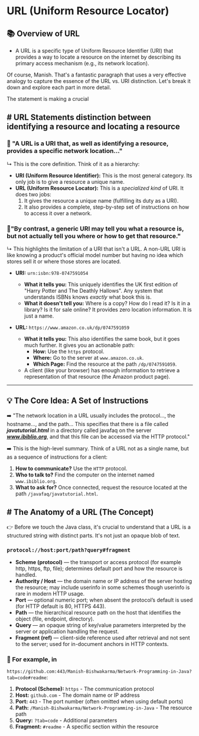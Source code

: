 # URL (Uniform Resource Locator)

## 📚 Overview of URL 
* A URL is a specific type of Uniform Resource Identifier (URI) that provides a way to locate a resource on the internet by describing its primary access mechanism (e.g., its network location).

Of course, Manish. That's a fantastic paragraph that uses a very effective analogy to capture the essence of the URL vs. URI distinction. Let's break it down and explore each part in more detail.

The statement is making a crucial 

## \# URL Statements distinction between **identifying** a resource and **locating** a resource

### 🔸 "A URL is a URI that, as well as identifying a resource, provides a specific network location..."
↳ This is the core definition. Think of it as a hierarchy:

*   **URI (Uniform Resource Identifier):** This is the most general category. Its only job is to give a resource a unique name.
*   **URL (Uniform Resource Locator):** This is a *specialized kind* of URI. It does two jobs:
    1.  It gives the resource a unique name (fulfilling its duty as a URI).
    2.  It also provides a complete, step-by-step set of instructions on how to access it over a network.

### 🔸"By contrast, a generic URI may tell you what a resource is, but not actually tell you where or how to get that resource."
↳ This highlights the limitation of a URI that isn't a URL. A non-URL URI is like knowing a product's official model number but having no idea which stores sell it or where those stores are located.

*   **URI:** `urn:isbn:978-0747591054`
    *   **What it tells you:** This uniquely identifies the UK first edition of "Harry Potter and The Deathly Hallows". Any system that understands ISBNs knows *exactly* what book this is.
    *   **What it doesn't tell you:** Where is a copy? How do I read it? Is it in a library? Is it for sale online? It provides zero location information. It is just a name.

*   **URL:** `https://www.amazon.co.uk/dp/0747591059`
    *   **What it tells you:** This also identifies the same book, but it goes much further. It gives you an actionable path:
        *   **How:** Use the `https` protocol.
        *   **Where:** Go to the server at `www.amazon.co.uk`.
        *   **Which Page:** Find the resource at the path `/dp/0747591059`.
    *   A client (like your browser) has enough information to retrieve a representation of that resource (the Amazon product page).


---

## 💡 The Core Idea: A Set of Instructions

➡️ "The network location in a URL usually includes the protocol..., the hostname..., and the path... This specifies that there is a file called ***javatutorial.html*** in a directory called javafaq on the server ***www.ibiblio.org***, and that this file can be accessed via the HTTP protocol."

➡️ This is the high-level summary. Think of a URL not as a single name, but as a sequence of instructions for a client:

1.  **How to communicate?** Use the `HTTP` protocol.
2.  **Who to talk to?** Find the computer on the internet named `www.ibiblio.org`.
3.  **What to ask for?** Once connected, request the resource located at the path `/javafaq/javatutorial.html`.


## \# The Anatomy of a URL (The Concept)
👉 Before we touch the Java class, it's crucial to understand that a URL is a structured string with distinct parts. It's not just an opaque blob of text.

### ```protocol://host:port/path?query#fragment```

- **Scheme (protocol)** — the transport or access protocol (for example http, https, ftp, file); determines default port and how the resource is handled.  
- **Authority / Host** — the domain name or IP address of the server hosting the resource; may include userinfo in some schemes though userinfo is rare in modern HTTP usage.  
- **Port** — optional numeric port; when absent the protocol’s default is used (for HTTP default is 80, HTTPS 443).  
- **Path** — the hierarchical resource path on the host that identifies the object (file, endpoint, directory).  
- **Query** — an opaque string of key/value parameters interpreted by the server or application handling the request.  
- **Fragment (ref)** — client-side reference used after retrieval and not sent to the server; used for in-document anchors in HTTP contexts.

### 📌 For example, in 
`https://github.com:443/Manish-Bishwakarma/Network-Programming-in-Java?tab=code#readme`:

1. **Protocol (Scheme):** `https` - The communication protocol
2. **Host:** `github.com` - The domain name or IP address
3. **Port:** `443` - The port number (often omitted when using default ports)
4. **Path:** `/Manish-Bishwakarma/Network-Programming-in-Java` - The resource path
5. **Query:** `?tab=code` - Additional parameters
6. **Fragment:** `#readme` - A specific section within the resource
